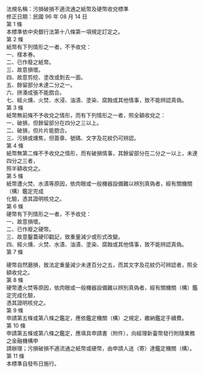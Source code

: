 法規名稱：污損破損不適流通之紙幣及硬幣收兌標準  
修正日期：民國 96 年 08 月 14 日  
第 1 條  
本標準依中央銀行法第十八條第一項規定訂定之。  
第 2 條  
紙幣有下列情形之一者，不予收兌：  
一、樣本券。  
二、已作廢之紙幣。  
三、故意損壞。  
四、故意剪挖、塗改或剝去一面。  
五、餘留部分未達二分之一。  
六、拼湊成張不能脗合。  
七、經火燻、火焚、水浸、油漬、塗染、腐蝕或其他情事，致不能辨認真偽。  
第 3 條  
紙幣無前條不予收兌之情形，而有下列情形之一者，照全額收兌之：  
一、破損，但餘留部分在四分之三以上。  
二、破損，但片片能脗合。  
三、污損或燻焦，但簽章、號碼、文字及花紋仍可辨認。  
第 4 條  
紙幣無第二條不予收兌之情形，而有破損情事，其餘留部分在二分之一以上，未達四分之三者，  
照半額收兌之。  
第 5 條  
紙幣遭火焚、水漬等原因，依肉眼或一般機器設備難以辨別真偽者，經有關機關（構）鑑定完成  
化驗，憑其證明核兌之。  
第 6 條  
硬幣有下列情形之一者，不予收兌：  
一、故意損壞。  
二、已作廢之硬幣。  
三、故意鑿蓋硬印戳記，致重量減少或形式改變。  
四、經火燻、火焚、水漬、油漬、塗染、腐蝕或其他情事，致不能辨認真偽。  
第 7 條  


硬幣自然磨損，致法定重量減少未達百分之五，而其文字及花紋仍可辨認者，照全額收兌之。  
第 8 條  
硬幣遭火焚等原因，依肉眼或一般機器設備難以辨別真偽者，經有關機關（構）鑑定完成化驗，  
憑其證明核兌之。  
第 9 條  
申請第五條或第八條之鑑定，應依鑑定機關（構）之規定，繳納鑑定手續費。  
第 10 條  
申請第五條或第八條之鑑定，應填具申請書（附件），向經理新臺幣發行附隨業務之金融機構申  
請辦理；污損破損不適流通之紙幣或硬幣，由申請人送（寄）達鑑定機關（構）。  
第 11 條  
本標準自發布日施行。  


